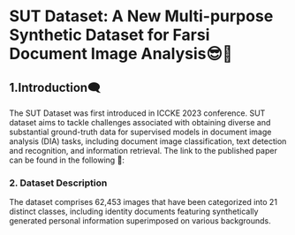 # SUT Dataset: A New Multi-purpose Synthetic Dataset for Farsi Document Image Analysis:sunglasses::rocket:
## 1.Introduction:left_speech_bubble:
The SUT Dataset was first introduced in ICCKE 2023 conference. 
SUT dataset aims to tackle challenges associated with obtaining diverse and substantial ground-truth data for supervised models in document image analysis (DIA) tasks, including document image classification, text detection and recognition, and information retrieval.
The link to the published paper can be found in the following 📃:

### 2. Dataset Description
The dataset comprises 62,453 images that have been categorized into 21 distinct classes, including identity documents featuring synthetically generated personal information superimposed on various backgrounds.

